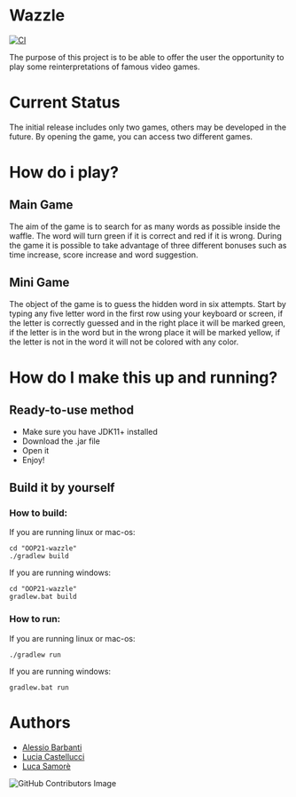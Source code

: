 # Wazzle
[![CI](https://github.com/LucaSamore/OOP21-wazzle/actions/workflows/gradle.yml/badge.svg?event=push)](https://github.com/LucaSamore/OOP21-wazzle/actions/workflows/gradle.yml)

The purpose of this project is to be able to offer the user the opportunity to play some reinterpretations of famous video games.

# Current Status
 The initial release includes only two games, others may be developed in the future.
 By opening the game, you can access two different games.

# How do i play?
## Main Game
The aim of the game is to search for as many words as possible inside the waffle. The word will turn green if it is correct and red if it is wrong. During the game it is possible to take advantage of three different bonuses such as time increase, score increase and word suggestion.

## Mini Game
The object of the game is to guess the hidden word in six attempts. Start by typing any five letter word in the first row using your keyboard or screen, if the letter is correctly guessed and in the right place it will be marked green, if the letter is in the word but in the wrong place it will be marked yellow, if the letter is not in the word it will not be colored with any color.

# How do I make this up and running?
## Ready-to-use method
 - Make sure you have JDK11+ installed
 - Download the .jar file
 - Open it
 - Enjoy!
 
## Build it by yourself
### How to build:

If you are running linux or mac-os:

```
cd "OOP21-wazzle"
./gradlew build
```

If you are running windows:
```
cd "OOP21-wazzle"
gradlew.bat build
```
### How to run:
If you are running linux or mac-os:
```
./gradlew run
```

If you are running windows:
```
gradlew.bat run
```

# Authors
- [Alessio Barbanti](https://github.com/alessiotb)
- [Lucia Castellucci](https://github.com/LuciaCastellucci)
- [Luca Samorè](https://github.com/LucaSamore)

![GitHub Contributors Image](https://contrib.rocks/image?repo=LucaSamore/OOP21-wazzle)

